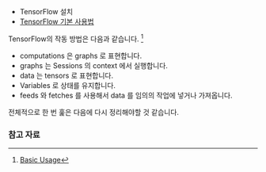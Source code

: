 * TensorFlow 설치
* [TensorFlow 기본 사용법]()

TensorFlow의 작동 방법은 다음과 같습니다. [^basic_usage]

* computations 은 graphs 로 표현합니다.
* graphs 는 Sessions 의 context 에서 실행합니다.
* data 는 tensors 로 표현합니다.
* Variables 로 상태를 유지합니다.
* feeds 와 fetches 를 사용해서 data 를 임의의 작업에 넣거나 가져옵니다.

전체적으로 한 번 훑은 다음에 다시 정리해야할 것 같습니다. 

### 참고 자료

[^basic_usage]: [Basic Usage](https://www.tensorflow.org/get_started/basic_usage)
